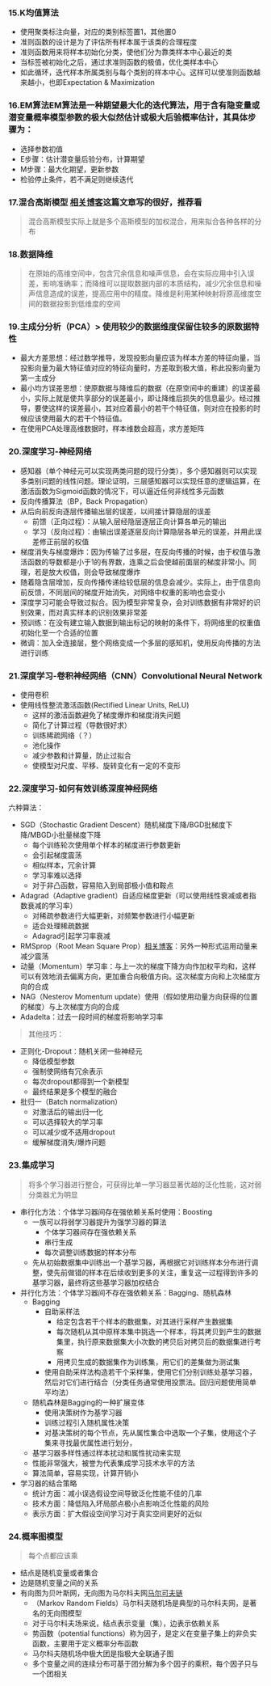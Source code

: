 ### 15.K均值算法
* 使用聚类标注向量，对应的类别标签置1，其他置0
* 准则函数的设计是为了评估所有样本属于该类的合理程度
* 准则函数用来将样本初始化分类，使他们分为靠类样本中心最近的类
* 当标签被初始化之后，通过求准则函数的极值，优化类样本中心
* 如此循环，迭代样本所属类别与每个类别的样本中心。这样可以使准则函数越来越小，也即Expectation & Maximization

### 16.EM算法EM算法是一种期望最大化的迭代算法，用于含有隐变量或潜变量概率模型参数的极大似然估计或极大后验概率估计，其具体步骤为：
* 选择参数初值
* E步骤：估计潜变量后验分布，计算期望
* M步骤：最大化期望，更新参数
* 检验停止条件，若不满足则继续迭代

### 17.混合高斯模型  [相关博客](https://blog.csdn.net/lin_limin/article/details/81048411)这篇文章写的很好，推荐看  
> 混合高斯模型实际上就是多个高斯模型的加权混合，用来拟合各种各样的分布

### 18.数据降维
> 在原始的高维空间中，包含冗余信息和噪声信息，会在实际应用中引入误差，影响准确率；而降维可以提取数据内部的本质结构，减少冗余信息和噪声信息造成的误差，提高应用中的精度。降维是利用某种映射将原高维度空间的数据投影到低维度的空间

### 19.主成分分析（PCA）> 使用较少的数据维度保留住较多的原数据特性
* 最大方差思想：经过数学推导，发现投影向量应该为样本方差的特征向量，当投影向量为最大特征值对应的特征向量时，方差取到极大值，称此投影向量为第一主成分
* 最小均方误差思想：使原数据与降维后的数据（在原空间中的重建）的误差最小，实际上就是使共享部分的误差最小，即让降维后损失的信息最少。经过推导，要使这样的误差最小，其对应着最小的若干个特征值，则对应在投影的时候应该使用最大的若干个特征值。
* 在使用PCA处理高维数据时，样本维数会超高，求方差矩阵

### 20.深度学习-神经网络
* ​感知器（单个神经元可以实现两类问题的现行分类），多个感知器则可以实现多类别问题的线性问题。理论证明，三层感知器可以实现任意的逻辑运算，在激活函数为Sigmoid函数的情况下，可以逼近任何非线性多元函数
* 反向传播算法（BP，Back Propagation）
* 从后向前反向逐层传播输出层的误差，以间接计算隐层的误差
	* 前馈（正向过程）：从输入层经隐层逐层正向计算各单元的输出
	* 学习（反向过程）：由输出误差逐层反向计算隐层各单元的误差，并用此误差修正前层的权值
* 梯度消失与梯度爆炸：因为传输了过多层，在反向传播的时候，由于权值与激活函数的导数都是小于1的有界数，连乘之后会使越前面层的梯度非常小。同理，若是放大权值，则会导致梯度爆炸
* 随着隐含层增加，反向传播传递给较低层的信息会减少。实际上，由于信息向前反馈，不同层间的梯度开始消失，对网络中权重的影响也会变小
* 深度学习可能会导致过拟合。因为模型非常复杂，会对训练数据有非常好的识别效果，而对真实样本的识别效果非常差
* 预训练：在没有建立输入数据到输出标记的映射的条件下，将网络里的权重值初始化至一个合适的位置
* 微调：加入全连接层，整个网络变成一个多层的感知机，使用反向传播的方法进行训练


### 21.深度学习-卷积神经网络（CNN）Convolutional Neural Network
* 使用卷积
* 使用线性整流激活函数(Rectified Linear Units, ReLU)
	* 这样的激活函数避免了梯度爆炸和梯度消失问题
	* 简化了计算过程（导数很好求）
	* 训练稀疏网络（？）
	* 池化操作
    * 减少参数和计算量，防止过拟合
	* 使模型对尺度、平移、旋转变化有一定的不变形

### 22.深度学习-如何有效训练深度神经网络
六种算法：
* ​SGD（Stochastic Gradient Descent）随机梯度下降/BGD批梯度下降/MBGD小批量梯度下降
    * 每个训练轮次使用单个样本的梯度进行参数更新
    * 会引起梯度震荡
    * 相似样本，冗余计算
	* 学习率难以选择
	* 对于非凸函数，容易陷入到局部极小值和鞍点
* Adagrad（Adaptive gradient）自适应梯度更新（可以使用线性衰减或者指数衰减的学习率）
	* 对稀疏参数进行大幅更新，对频繁参数进行小幅更新
	* 适合处理稀疏数据
	* Adagrad引起学习率衰减
* RMSprop（Root Mean Square Prop）[相关博客](https://www.cnblogs.com/cloud-ken/p/7728427.html)：另外一种形式运用动量来减少震荡
* 动量（Momentum）学习率：与上一次的梯度下降方向作加权平均和，这样可以有效地消去偏离方向，更加重合向极值方向。这次梯度方向和上次梯度方向的合成
* NAG（Nesterov Momentum update）使用（假如使用动量方向获得的位置的梯度）与上次梯度方向的合成
* Adadelta：过去一段时间的梯度将影响学习率

> 其他技巧：
* ​正则化-Dropout：随机关闭一些神经元
	* 降低模型参数
	* 强制使网络有冗余表示
	* 每次dropout都得到一个新模型
	* 最终结果是多个模型的融合
* ​批归一（Batch normalization）
	* 对激活后的输出归一化
	* 可以选择较大的学习率
	* 可以减少或不适用dropout
	* 缓解梯度消失/爆炸问题

### 23.集成学习
> 将多个学习器进行整合，可获得比单一学习器显著优越的泛化性能，这对弱分类器尤为明显
* ​串行化方法：个体学习器间存在强依赖关系时使用：Boosting
	* 一族可以将弱学习器提升为强学习器的算法
		* 个体学习器间存在强依赖关系
		* 串行生成
		* 每次调整训练数据的样本分布
	* 先从初始数据集中训练出一个基学习器，再根据它对训练样本分布进行调整，使先前做错的样本在后续收到更多的关注，重复这一过程得到许多的基学习器，最终将这些基学习器加权结合
* 并行化方法：个体学习器间不存在强依赖关系：Bagging、随机森林
	* Bagging
		* 自助采样法
			* 给定包含若干个样本的数据集，对其进行采样产生数据集
			* 每次随机从其中原样本集中挑选一个样本，将其拷贝到产生的数据集里，执行原来数据集大小次数的拷贝后对拷贝后的数据集进行考察
			* 用拷贝生成的数据集作为训练集，用它们的差集做为测试集
		* 使用自助采样法构造若干个采样集，使用它们分别训练处基学习器，然后对它们进行结合（分类任务通常使用投票法。回归问题使用简单平均法）
	* 随机森林是Bagging的一种扩展变体
		* 使用决策树作为基学习器
		* 训练过程引入随机属性决策
		* 对基决策树的每个节点，先从属性集合中选取一个子集，使用这个子集来寻找最优属性进行划分，
	* 基学习器多样性通过样本扰动和属性扰动来实现
	* 性能非常强大，被誉为代表集成学习技术水平的方法
	* 算法简单，容易实现，计算开销小
* 学习器的结合策略
	* 统计方面：减小误选假设空间导致泛化性能不佳的几率
	* 技术方面：降低陷入坏局部点极小点影响泛化性能的风险
	* 表示方面：扩大假设空间学习对于真实空间更好的近似

### 24.概率图模型
> 每个点都应该乘
* ​结点是随机变量或者集合
* 边是随机变量之间的关系
* 有向图为贝叶斯网，无向图为马尔科夫网[马尔可夫链](https://blog.csdn.net/bitcarmanlee/article/details/82819860)
	* （Markov Random Fields）马尔科夫随机场是典型的马尔科夫网，是著名的无向图模型
	* 对于马尔科夫场来说，结点表示变量（集），边表示依赖关系
	* 势函数（potential functions）称为因子，是定义在变量子集上的非负实函数，主要用于定义概率分布函数
	* 马尔科夫随机场中极大团是指极大全联通子图
	* 多个变量之间的连续分布可基于团分解为多个因子的乘积，每个因子只与一个团相关



